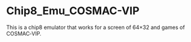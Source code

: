 # Chip8_Emu_COSMAC-VIP
This is a chip8 emulator that works for a screen of 64×32 and games of COSMAC‑VIP.

